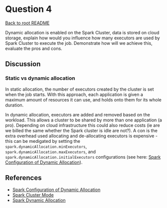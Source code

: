 # Question 4

[Back to root README](../../../../../../README.md)

Dynamic allocation is enabled on the Spark Cluster, data is stored on cloud storage, explain how would you influence how many executors are used by Spark Cluster to execute the job. Demonstrate how will we achieve this, evaluate the pros and cons.

## Discussion

### Static vs dynamic allocation

In static allocation, the number of executors created by the cluster is set when the job starts.  With this approach, each application is given a maximum amount of resources it can use, and holds onto them for its whole duration.

In dynamic allocation, executors are added and removed based on the workload.  This allows a cluster to be shared by more than one application (a pro).  Depending on cloud infrastructure this could also reduce costs (ie are we billed the same whether the Spark cluster is idle are not?).  A con is the extra overhead used allocating and de-allocating executors is expensive - this can be medigated by setting the `spark.dynamicAllocation.minExecutors`, `spark.dynamicAllocation.maxExecutors`, and `spark.dynamicAllocation.initialExecutors` configurations (see here: [Spark Configuration of Dynamic Allocation](https://spark.apache.org/docs/latest/configuration.html#dynamic-allocation)).


## References

- [Spark Configuration of Dynamic Allocation](https://spark.apache.org/docs/latest/configuration.html#dynamic-allocation)
- [Spark Cluster Mode](https://spark.apache.org/docs/latest/cluster-overview.html)
- [Spark Dynamic Allocation](https://spark.apache.org/docs/latest/job-scheduling.html#dynamic-resource-allocation)